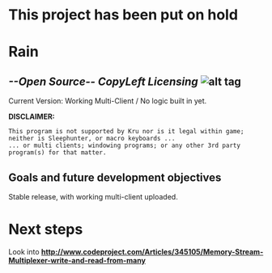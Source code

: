 # This project has been put on hold
# Rain
## *--Open Source-- CopyLeft Licensing*        ![alt tag](https://upload.wikimedia.org/wikipedia/commons/thumb/2/29/Cc-sa.svg/64px-Cc-sa.svg.png)

Current Version: Working Multi-Client / No logic built in yet. 

**DISCLAIMER:** 

    This program is not supported by Kru nor is it legal within game; neither is Sleephunter, or macro keyboards ...
    ... or multi clients; windowing programs; or any other 3rd party program(s) for that matter.

## Goals and future development objectives
Stable release, with working multi-client uploaded. 

# Next steps
    
Look into **http://www.codeproject.com/Articles/345105/Memory-Stream-Multiplexer-write-and-read-from-many**
